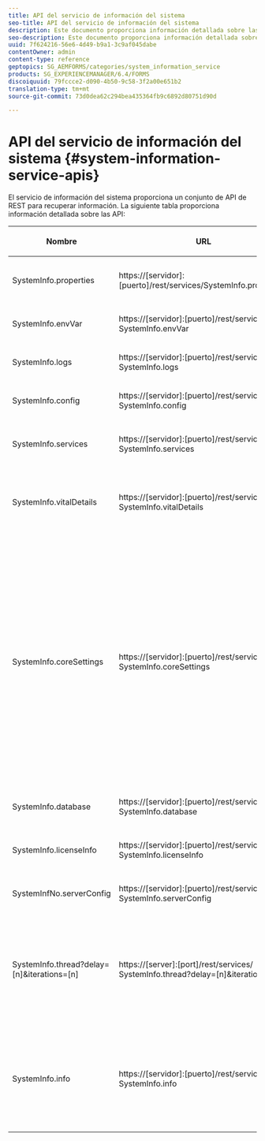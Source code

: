 ```yaml
---
title: API del servicio de información del sistema
seo-title: API del servicio de información del sistema
description: Este documento proporciona información detallada sobre las API proporcionadas por el servicio de información del sistema.
seo-description: Este documento proporciona información detallada sobre las API proporcionadas por el servicio de información del sistema.
uuid: 7f624216-56e6-4d49-b9a1-3c9af045dabe
contentOwner: admin
content-type: reference
geptopics: SG_AEMFORMS/categories/system_information_service
products: SG_EXPERIENCEMANAGER/6.4/FORMS
discoiquuid: 79fccce2-d090-4b50-9c58-3f2a00e651b2
translation-type: tm+mt
source-git-commit: 73d0dea62c294bea435364fb9c6892d80751d90d

---
```



# API del servicio de información del sistema {#system-information-service-apis}

El servicio de información del sistema proporciona un conjunto de API de REST para recuperar información. La siguiente tabla proporciona información detallada sobre las API:

<table>
 <thead>
  <tr>
   <th><p>Nombre</p></th> 
   <th><p>URL</p></th> 
   <th><p>Descripción</p></th> 
  </tr> 
 </thead> 
 <tbody>
  <tr>
   <td><p>SystemInfo.properties</p></td> 
   <td><p>https://[servidor]:[puerto]/rest/services/SystemInfo.properties`</p></td> 
   <td><p>Esta API es un envoltorio para la API <a href="https://docs.oracle.com/javase/6/docs/api/java/lang/System.html#getProperties()">de Java system.getProperties</a> . Recupera la configuración del entorno de trabajo actual. </p></td> 
  </tr> 
  <tr>
   <td><p>SystemInfo.envVar</p></td> 
   <td><p>https://[servidor]:[puerto]/rest/services/ SystemInfo.envVar</p></td> 
   <td><p>Recupera todas las variables de entorno del sistema operativo del host. </p></td> 
  </tr> 
  <tr>
   <td><p>SystemInfo.logs</p></td> 
   <td><p>https://[servidor]:[puerto]/rest/services/ SystemInfo.logs</p></td> 
   <td><p>Descarga un archivo zip que contiene registros del servidor de aplicaciones. </p></td> 
  </tr> 
  <tr>
   <td><p>SystemInfo.config</p></td> 
   <td><p>https://[servidor]:[puerto]/rest/services/ SystemInfo.config</p></td> 
   <td><p>Recupera todo el contenido del archivo config.xml. </p></td> 
  </tr> 
  <tr>
   <td><p>SystemInfo.services</p></td> 
   <td><p>https://[servidor]:[puerto]/rest/services/ SystemInfo.services</p></td> 
   <td><p>Recupera el estado y los parámetros de configuración de los servicios de formularios AEM.</p></td> 
  </tr> 
  <tr>
   <td><p>SystemInfo.vitalDetails</p></td> 
   <td><p>https://[servidor]:[puerto]/rest/services/ SystemInfo.vitalDetails</p></td> 
   <td><p>Recupera tiempo activo del servidor, argumentos JVM, memoria del sistema, tamaño del montón, nombre del sistema operativo, número de subprocesos activos y recuento de subprocesos. </p></td> 
  </tr> 
  <tr>
   <td><p>SystemInfo.coreSettings</p></td> 
   <td><p>https://[servidor]:[puerto]/rest/services/ SystemInfo.coreSettings</p></td> 
   <td><p>Recupera valores de las siguientes propiedades:</p>
    <ul>
     <li><p>AdobeTempDir</p></li>
     <li><p>AdobeServerFontDir</p></li>
     <li><p>CustomerFontDir</p></li>
     <li><p>GlobalDocumentStorageRootDir</p></li>
     <li><p>DefaultDocumentMaxInlineSize</p></li>
     <li><p>DefaultDocumentDisposeTimeout</p></li>
     <li><p>EnableDocumentDBStorage</p></li>
     <li><p>GlobalDocumentStorageUseNetworkShare</p></li>
     <li><p>EnableFIPS</p></li>
     <li><p>EnableWSDL</p></li>
     <li><p>DataServicesConfigFile </p></li>
     <li><p>EnableRDS</p></li>
    </ul><p></p></td> 
  </tr> 
  <tr>
   <td><p>SystemInfo.database</p></td> 
   <td><p>https://[servidor]:[puerto]/rest/services/ SystemInfo.database</p></td> 
   <td><p>Recupera información detallada sobre la base de datos.</p></td> 
  </tr> 
  <tr>
   <td><p>SystemInfo.licenseInfo</p></td> 
   <td><p>https://[servidor]:[puerto]/rest/services/ SystemInfo.licenseInfo</p></td> 
   <td><p>Recupera la información de versión y licencia de los componentes de formularios AEM instalados. </p></td> 
  </tr> 
  <tr>
   <td><p>SystemInfNo.serverConfig</p></td> 
   <td><p>https://[servidor]:[puerto]/rest/services/ SystemInfo.serverConfig</p></td> 
   <td><p>Descarga los archivos de configuración del servidor de aplicaciones host. </p></td> 
  </tr> 
  <tr>
   <td><p>SystemInfo.thread?delay=[n]&amp;iterations=[n]</p></td> 
   <td><p>https://[server]:[port]/rest/services/ SystemInfo.thread?delay=[n]&amp;iterations=[n]</p></td> 
   <td><p>Recupera el recuento y el seguimiento de pila de subprocesos activos. Acepta los siguientes parámetros:</p>
    <ul>
     <li><p>iteraciones= [n]: Especifica el recuento de iteraciones. Sustituya n por un número. </p></li>
     <li><p>Retraso= [n]: Especifica el número de milisegundos que hay que esperar antes de iniciar la siguiente iteración. </p></li>
    </ul><p></p></td> 
  </tr> 
  <tr>
   <td><p>SystemInfo.info</p></td> 
   <td><p>https://[servidor]:[puerto]/rest/services/ SystemInfo.info</p></td> 
   <td><p>Esta API es un envoltorio para todas las API de servicios de información del sistema. Internamente, ejecuta todas las API de información del sistema y descarga información en formato zip. </p><p><i><strong>nota</strong>: SystemInfo.info no proporciona el seguimiento de recuento y pila de subprocesos activos. </i></p></td> 
  </tr> 
 </tbody> 
</table>

